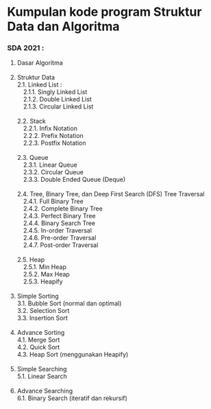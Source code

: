 # Kumpulan kode program Struktur Data dan Algoritma

### SDA 2021 :

1. Dasar Algoritma <br><br>
2. Struktur Data <br>
2.1. Linked List : <br>
&emsp;2.1.1. Singly Linked List <br>
&emsp;2.1.2. Double Linked List <br>
&emsp;2.1.3. Circular Linked List <br><br>
2.2. Stack <br>
&emsp;2.2.1. Infix Notation <br>
&emsp;2.2.2. Prefix Notation <br>
&emsp;2.2.3. Postfix Notation <br><br>
2.3. Queue <br>
&emsp;2.3.1. Linear Queue <br>
&emsp;2.3.2. Circular Queue <br>
&emsp;2.3.3. Double Ended Queue (Deque) <br><br>
2.4. Tree, Binary Tree, dan Deep First Search (DFS) Tree Traversal <br>
&emsp;2.4.1. Full Binary Tree <br>
&emsp;2.4.2. Complete Binary Tree <br>
&emsp;2.4.3. Perfect Binary Tree <br>
&emsp;2.4.4. Binary Search Tree <br>
&emsp;2.4.5. In-order Traversal <br>
&emsp;2.4.6. Pre-order Traversal <br>
&emsp;2.4.7. Post-order Traversal <br><br>
2.5. Heap <br>
&emsp;2.5.1. Min Heap <br>
&emsp;2.5.2. Max Heap <br>
&emsp;2.5.3. Heapify <br><br>
3. Simple Sorting <br>
3.1. Bubble Sort (normal dan optimal) <br>
3.2. Selection Sort <br>
3.3. Insertion Sort <br><br>
4. Advance Sorting <br>
4.1. Merge Sort <br>
4.2. Quick Sort <br>
4.3. Heap Sort (menggunakan Heapify) <br><br>
5. Simple Searching <br>
5.1. Linear Search <br><br>
6. Advance Searching <br>
6.1. Binary Search (iteratif dan rekursif)
